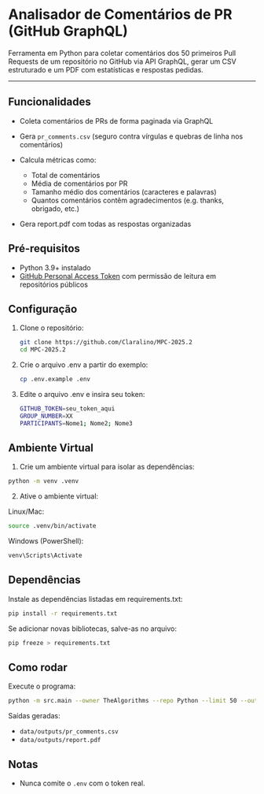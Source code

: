 # Analisador de Comentários de PR (GitHub GraphQL)

Ferramenta em Python para coletar comentários dos 50 primeiros Pull Requests de um repositório no GitHub via API GraphQL, gerar um CSV estruturado e um PDF com estatísticas e respostas pedidas.

---

## Funcionalidades

- Coleta comentários de PRs de forma paginada via GraphQL
- Gera `pr_comments.csv` (seguro contra vírgulas e quebras de linha nos comentários)
- Calcula métricas como:

  - Total de comentários
  - Média de comentários por PR
  - Tamanho médio dos comentários (caracteres e palavras)
  - Quantos comentários contêm agradecimentos (e.g. thanks, obrigado, etc.)

- Gera report.pdf com todas as respostas organizadas

## Pré-requisitos

- Python 3.9+ instalado
- [GitHub Personal Access Token](https://github.com/settings/tokens) com permissão de leitura em repositórios públicos

## Configuração

1. Clone o repositório:

   ```bash
   git clone https://github.com/Claralino/MPC-2025.2
   cd MPC-2025.2
   ```

2. Crie o arquivo .env a partir do exemplo:

   ```bash
   cp .env.example .env
   ```

3. Edite o arquivo .env e insira seu token:

   ```bash
   GITHUB_TOKEN=seu_token_aqui
   GROUP_NUMBER=XX
   PARTICIPANTS=Nome1; Nome2; Nome3
   ```

## Ambiente Virtual

1. Crie um ambiente virtual para isolar as dependências:

```bash
python -m venv .venv
```

2. Ative o ambiente virtual:

Linux/Mac:

```bash
source .venv/bin/activate
```

Windows (PowerShell):

```bash
venv\Scripts\Activate
```

## Dependências

Instale as dependências listadas em requirements.txt:

```bash
pip install -r requirements.txt
```

Se adicionar novas bibliotecas, salve-as no arquivo:

```bash
pip freeze > requirements.txt
```

## Como rodar

Execute o programa:

```bash
python -m src.main --owner TheAlgorithms --repo Python --limit 50 --outdir data/outputs
```

Saídas geradas:

- `data/outputs/pr_comments.csv`
- `data/outputs/report.pdf`

## Notas

- Nunca comite o `.env` com o token real.
